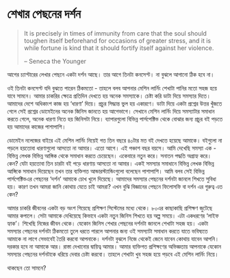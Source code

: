 # শেখার পেছনের দর্শন

> It is precisely in times of immunity from care that the soul should toughen itself beforehand for occasions of greater stress, and it is while fortune is kind that it should fortify itself against her violence. 
>
> – Seneca the Younger

আগের চ্যাপ্টারের লেখার পেছনে একটা দর্শন আছে। তার আগে তিনটা কনসেপ্ট। না বুঝলে আগানো ঠিক হবে না। 

ওই তিনটা কনসেপ্ট যদি বুঝতে পারেন ঠিকমতো - তাহলে বলব আপনার মেশিন লার্নিং শেখাটা পানির মতো সহজ হয়ে যাবে সামনে। আমার চাকরির ক্ষেত্রে প্রতিদিন দেখতে হয় অনেক সমস্যাকে। চেষ্টা করি ডাটা দিয়ে সমস্যার দিতে। আমাদের দেশে অধিকাংশ কাজ হয় ‘ধারণা’ দিয়ে। প্রচুর সিদ্ধান্ত ভুল হয় একারণে। ডাটা দিয়ে একটা প্রশ্নের উত্তর খুঁজতে গেলে সেই প্রশ্নের ডোমেইনের অনেক জিনিস জানতে হয় আগেভাগে। সেখানে মেশিন লার্নিং দিয়ে সমস্যাটার সমাধান করতে গেলে, অনেক ধারণা নিতে হয় জিনিসটা নিয়ে। ব্যাপারগুলো বিভিন্ন পার্সপেক্টিভ থেকে বোঝার জন্য প্রচুর বই পড়তে হয় আমাদের কাজের পাশাপাশি।

ডোমেইন নলেজের বাইরে এই মেশিন লার্নিং নিয়েই গত তিন বছরে ৪০টার মত বই দেখতে হয়েছে আমাকে। বইগুলো না পড়লে হয়তোবা ধারণাগুলো আসতো না আমার। এতো আগে। এই পঞ্চাশ বছর বয়সে। আমি দেখেছি সমস্যা এক - বিভিন্ন লেখক বিভিন্ন আঙ্গিক থেকে সমাধান করতে চেয়েছেন। একেবারে নতুন করে। সনাতন পদ্ধতি অগ্রাহ্য করে। কেন? যেটা হয়তোবা তিন চারটা বই পড়ে ধারণায় আসতো না আমার। একই সমস্যার সমাধানে বিভিন্ন লেখক বিভিন্ন আঙ্গিকে সমাধান দিয়েছেন তখন তার ব্যক্তিগত আন্ডারস্ট্যান্ডিংগুলো বলেছেন পাশাপাশি। আমি বলব সেই বিভিন্ন পার্সপেক্টিভএর পেছনের ‘দর্শন’ আমাকে চোখ খুলে দিয়েছে। আমাদের সমস্যার পেছনের দর্শনটা জানলে শিখতে সুবিধা হয়। কারণ তখন আমরা জানি কোথায় যেতে চাই আমরা? এখন বুঝি বিজ্ঞানের পেছনে ফিলোসফি বা দর্শন এর গুরুত্ব এত কেন? 

আমার চাকরি জীবনের একটা বড় অংশ গিয়েছে প্রশিক্ষণ সিস্টেমের মধ্যে থেকে। ৮০এর কাছাকাছি প্রশিক্ষণ জুটেছে আমার কপালে। সেটা আমাকে দেখিয়েছে কিভাবে একটা নতুন জিনিস শিখতে হয় অল্প সময়ে। এটা একধরণের ‘লাইফ হ্যাক’। শিখেছি নিজের জীবন থেকে। যেকোন জিনিস শেখার পেছনের দর্শনটা জানলে শেখাটা সহজ হয়। একটা সমস্যার পেছনের দর্শনটা ঠিকমতো তুলে ধরতে পারলে আপনার জন্য ওই সমস্যাটা সমাধান করতে যাতে ভবিষ্যতে আমাকে না লাগে সেভাবেই তৈরি করবো আপনাকে। দর্শনটা বুঝলে নিজে থেকেই জেনে যাবেন কোথায় যাবেন আপনি। দরকার হবে না আমাকে আর। রাস্তা দেখানোর দ্বায়িত্ব আমার। আমার ব্যক্তিগত প্রশিক্ষণের অভিজ্ঞতায় আপনাকে যেকোন সমস্যার পেছনের দর্শনটাকে ধরিয়ে দেবার চেষ্টা করবো। তাহলে শেখাটা খুব সহজ হয়ে পড়বে এই মেশিন লার্নিং নিয়ে।



থাকছেন তো সামনে?



